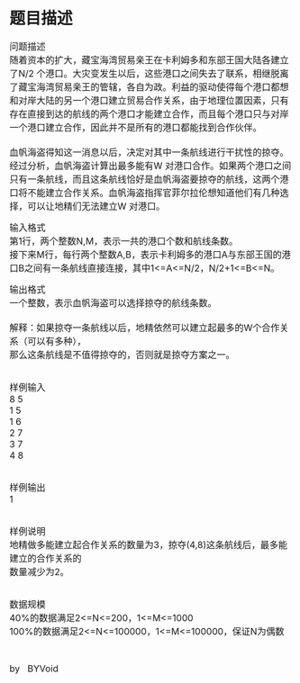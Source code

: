 # 题目描述


<p>
<span style="font-size:medium;">问题描述 <br/>
随着资本的扩大，藏宝海湾贸易亲王在卡利姆多和东部王国大陆各建立了N/2 个港口。大灾变发生以后，这些港口之间失去了联系，相继脱离了藏宝海湾贸易亲王的管辖，各自为政。利益的驱动使得每个港口都想和对岸大陆的另一个港口建立贸易合作关系，由于地理位置因素，只有存在直接到达的航线的两个港口才能建立合作，而且每个港口只与对岸一个港口建立合作，因此并不是所有的港口都能找到合作伙伴。 <br/>
 <br/>
血帆海盗得知这一消息以后，决定对其中一条航线进行干扰性的掠夺。经过分析，血帆海盗计算出最多能有W 对港口合作。如果两个港口之间只有一条航线，而且这条航线恰好是血帆海盗要掠夺的航线，这两个港口将不能建立合作关系。血帆海盗指挥官菲尔拉伦想知道他们有几种选择，可以让地精们无法建立W 对港口。 <br/>
</span>
</p>
<p>
<span style="font-size:medium;"> </span>
</p>
<p>
<span style="font-size:medium;">输入格式<br/>
第1行，两个整数N,M，表示一共的港口个数和航线条数。 <br/>
接下来M行，每行两个整数A,B，表示卡利姆多的港口A与东部王国的港口B之间有一条航线直接连接，其中1&lt;=A&lt;=N/2，N/2+1&lt;=B&lt;=N。 </span>
</p>
<p>
<span style="font-size:medium;">输出格式<br/>
一个整数，表示血帆海盗可以选择掠夺的航线条数。 <br/>
 <br/>
解释：如果掠夺一条航线以后，地精依然可以建立起最多的W个合作关系（可以有多种），<br/>
那么这条航线是不值得掠夺的，否则就是掠夺方案之一。 </span>
</p>
<p>
<span style="font-size:medium;"><br/>
样例输入 <br/>
8 5 <br/>
1 5 <br/>
1 6 <br/>
2 7 <br/>
3 7 <br/>
4 8 </span>
</p>
<p>
<span style="font-size:medium;"><br/>
样例输出 <br/>
1 </span>
</p>
<p>
<span style="font-size:medium;"><br/>
样例说明 <br/>
地精做多能建立起合作关系的数量为3，掠夺(4,8)这条航线后，最多能建立的合作关系的<br/>
数量减少为2。 </span>
</p>
<p>
<span style="font-size:medium;"><br/>
数据规模 <br/>
40%的数据满足2&lt;=N&lt;=200，1&lt;=M&lt;=1000 <br/>
100%的数据满足2&lt;=N&lt;=100000，1&lt;=M&lt;=100000，保证N为偶数 </span>
</p>
<p>
 
</p>
<p>
<span style="font-size:medium;">by   BYVoid</span>
</p>
